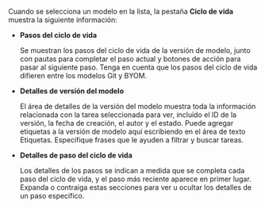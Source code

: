 Cuando se selecciona un modelo en la lista, la pestaña **Ciclo de vida** muestra la siguiente información:

-   **Pasos del ciclo de vida**

    Se muestran los pasos del ciclo de vida de la versión de modelo, junto con pautas para completar el paso actual y botones de acción para pasar al siguiente paso. Tenga en cuenta que los pasos del ciclo de vida difieren entre los modelos Git y BYOM.

-   **Detalles de versión del modelo**

    El área de detalles de la versión del modelo muestra toda la información relacionada con la tarea seleccionada para ver, incluido el ID de la versión, la fecha de creación, el autor y el estado. Puede agregar etiquetas a la versión de modelo aquí escribiendo en el área de texto Etiquetas. Especifique frases que le ayuden a filtrar y buscar tareas.

-   **Detalles de paso del ciclo de vida**

    Los detalles de los pasos se indican a medida que se completa cada paso del ciclo de vida, y el paso más reciente aparece en primer lugar. Expanda o contraiga estas secciones para ver u ocultar los detalles de un paso específico.
